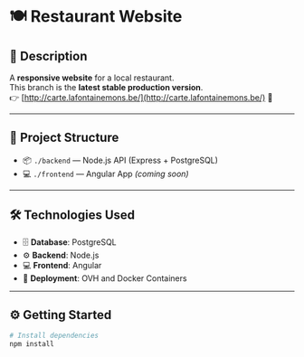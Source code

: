 # 🍽️ Restaurant Website

## 📝 Description

A **responsive website** for a local restaurant.  
This branch is the **latest stable production version**.  
👉 [http://carte.lafontainemons.be/](http://carte.lafontainemons.be/) 🔗

---

## 📁 Project Structure

- 📦 `./backend` — Node.js API (Express + PostgreSQL)
- 💻 `./frontend` — Angular App *(coming soon)*

---

## 🛠️ Technologies Used

- 🗄️ **Database**: PostgreSQL
- ⚙️ **Backend**: Node.js
- 💻 **Frontend**: Angular
- 🚀 **Deployment**: OVH and Docker Containers

---

## ⚙️ Getting Started

```bash
# Install dependencies
npm install
